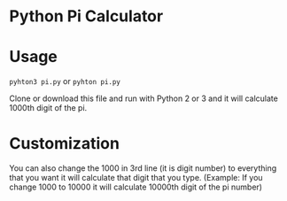 # Python Pi Calculator



# Usage
`pyhton3 pi.py`
or
`pyhton pi.py`




Clone or download this file and run with Python 2 or 3 and it will calculate 1000th digit of the pi.

# Customization
You can also change the 1000 in 3rd line (it is digit number) to everything that you want it will calculate that digit that you type.
(Example: If you change 1000 to 10000 it will calculate 10000th digit of the pi number)
